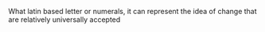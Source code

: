 What latin based letter or numerals, it can represent the idea of change that are relatively universally accepted